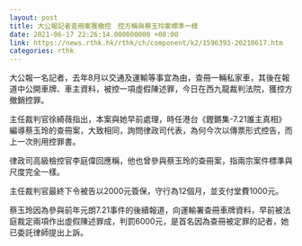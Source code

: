 ```yaml
---
layout: post
title: 大公報記者查冊案獲撤控　控方稱與蔡玉玲案標準一樣
date: 2021-06-17 22:26:14.000000000 +08:00
link: https://news.rthk.hk/rthk/ch/component/k2/1596393-20210617.htm
categories: rthk
---
```


大公報一名記者，去年8月以交通及運輸等事宜為由，查冊一輛私家車，其後在報道中公開車牌、車主資料，被控一項虛假陳述罪，今日在西九龍裁判法院，獲控方撤銷控罪。

主任裁判官徐綺薇指出，本案與她早前處理，時任港台《鏗鏘集-7.21誰主真相》編導蔡玉玲的查冊案，大致相同，詢問律政司代表，為何今次以傳票形式控告，而上一次則用控罪書。

律政司高級檢控官李庭偉回應稱，他也曾參與蔡玉玲的查冊案，指兩宗案件標準與尺度完全一樣。

主任裁判官最終下令被告以2000元簽保，守行為12個月，並支付堂費1000元。

蔡玉玲因為參與前年元朗7.21事件的後續報道，向運輸署查冊車牌資料，早前被法庭裁定兩項作出虛假陳述罪成，判罰6000元，是首名因為查冊被定罪的記者，她已委託律師提出上訴。
